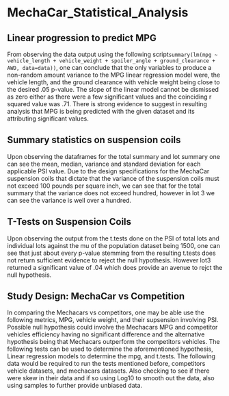 # MechaCar_Statistical_Analysis

## Linear progression to predict MPG
  
  
  From observing the data output using the following script```summary(lm(mpg ~ vehicle_length + vehicle_weight + spoiler_angle + ground_clearance + AWD, data=data))```, one can conclude that the only variables to produce a non-random amount variance to the MPG linear regression model were, the vehicle length, and the ground clearance with vehicle weight being close to the desired .05 p-value. The slope of the linear model cannot be dismissed as zero either as there were a few significant values and the coinciding r squared value was .71. There is strong evidence to suggest in resulting analysis that MPG is being predicted with the given dataset and its attributing significant values.
  
## Summary statistics on suspension coils
  
  
  Upon observing the dataframes for the total summary and lot summary one can see the mean, median, variance and standard deviation for each applicable PSI value.
Due to the design specifications for the MechaCar suspension coils that dictate that the variance of the suspension coils must not exceed 100 pounds per square inch, we can see that for the total summary that the variance does not exceed hundred, however in lot 3 we can see the variance is well over a hundred.

## T-Tests on Suspension Coils

  
  
  Upon observing the output from the t.tests done on the PSI of total lots and individual lots against the mu of the population dataset being 1500, one can see that just about every p-value stemming from the resulting t.tests does not return sufficient evidence to reject the null hypothesis. However lot3 returned a significant value of .04 which does provide an avenue to rejct the null hypothesis.
  
  
## Study Design: MechaCar vs Competition
  
  In comparing the Mechacars vs competitors, one may be able use the following metrics, MPG, vehicle weight, and their supsension involving PSI. Possible null hypothesis could involve the Mechacars MPG and competitor vehicles efficiency having no significant difference and the alternative hypothesis being that Mechacars outperform the competitors vehicles. The following tests can be used to determine the aforementioned hypothesis, Linear regression models to determine the mpg, and t.tests. The following data would be required to run the tests mentioned before, competitors vehicle datasets, and mechacars datasets. Also checking to see if there were skew in their data and if so using Log10 to smooth out the data, also using samples to further provide unbiased data.
  
 
